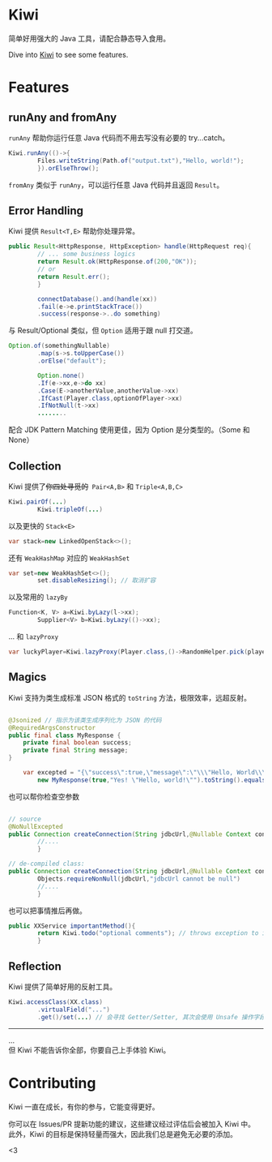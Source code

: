 # Kiwi

简单好用强大的 Java 工具，请配合静态导入食用。

Dive into [Kiwi](./src/main/java/org/inlambda/kiwi/Kiwi.java) to see some features.

# Features

## runAny and fromAny

`runAny` 帮助你运行任意 Java 代码而不用去写没有必要的 try...catch。

```java
Kiwi.runAny(()->{
        Files.writeString(Path.of("output.txt"),"Hello, world!");
        }).orElseThrow();
```

`fromAny` 类似于 `runAny`，可以运行任意 Java 代码并且返回 `Result`。

## Error Handling

Kiwi 提供 `Result<T,E>` 帮助你处理异常。

```java
public Result<HttpResponse, HttpException> handle(HttpRequest req){
        // ... some business logics
        return Result.ok(HttpResponse.of(200,"OK"));
        // or
        return Result.err();
        }

        connectDatabase().and(handle(xx))
        .fail(e->e.printStackTrace())
        .success(response->..do something)
```

与 Result/Optional 类似，但 `Option` 适用于跟 null 打交道。

```java
Option.of(somethingNullable)
        .map(s->s.toUpperCase())
        .orElse("default");

        Option.none()
        .If(e->xx,e->do xx)
        .Case(E->anotherValue,anotherValue->xx)
        .IfCast(Player.class,optionOfPlayer->xx)
        .IfNotNull(t->xx)
        ........
```

配合 JDK Pattern Matching 使用更佳，因为 Option 是分类型的。（Some 和 None）

## Collection

Kiwi 提供了~~你四处寻觅的~~` Pair<A,B>` 和 `Triple<A,B,C>`

```java
Kiwi.pairOf(...)
        Kiwi.tripleOf(...)
```

以及更快的 `Stack<E>`

```java
var stack=new LinkedOpenStack<>();
```

还有 `WeakHashMap` 对应的 `WeakHashSet`

```java
var set=new WeakHashSet<>();
        set.disableResizing(); // 取消扩容
```

以及常用的 `lazyBy`

```java
Function<K, V> a=Kiwi.byLazy(l->xx);
        Supplier<V> b=Kiwi.byLazy(()->xx);
```

... 和 `lazyProxy`

```java
var luckyPlayer=Kiwi.lazyProxy(Player.class,()->RandomHelper.pick(players))
```

## Magics

Kiwi 支持为类生成标准 JSON 格式的 `toString` 方法，极限效率，远超反射。

```java

@Jsonized // 指示为该类生成序列化为 JSON 的代码
@RequiredArgsConstructor
public final class MyResponse {
    private final boolean success;
    private final String message;
}

    var excepted = "{\"success\":true,\"message\":\"\\\"Hello, World\\\"\"}""; 
        new MyResponse(true,"Yes! \"Hello, world!\"").toString().equals(excepted);
```

也可以帮你检查空参数

```java

// source
@NoNullExcepted
public Connection createConnection(String jdbcUrl,@Nullable Context context){
        //....
        }

// de-compiled class:
public Connection createConnection(String jdbcUrl,@Nullable Context context){
        Objects.requireNonNull(jdbcUrl,"jdbcUrl cannot be null")
        //....
        }
```

也可以把事情推后再做。

```java
public XXService importantMethod(){
        return Kiwi.todo("optional comments"); // throws exception to interrupt this, better than returning a null. 
        }
```

## Reflection

Kiwi 提供了简单好用的反射工具。

```java
Kiwi.accessClass(XX.class)
        .virtualField("...")
        .get()/set(...) // 会寻找 Getter/Setter, 其次会使用 Unsafe 操作字段
```

---

...   
但 Kiwi 不能告诉你全部，你要自己上手体验 Kiwi。

# Contributing

Kiwi 一直在成长，有你的参与，它能变得更好。

你可以在 Issues/PR 提新功能的建议，这些建议经过评估后会被加入 Kiwi 中。  
此外，Kiwi 的目标是保持轻量而强大，因此我们总是避免无必要的添加。

<3